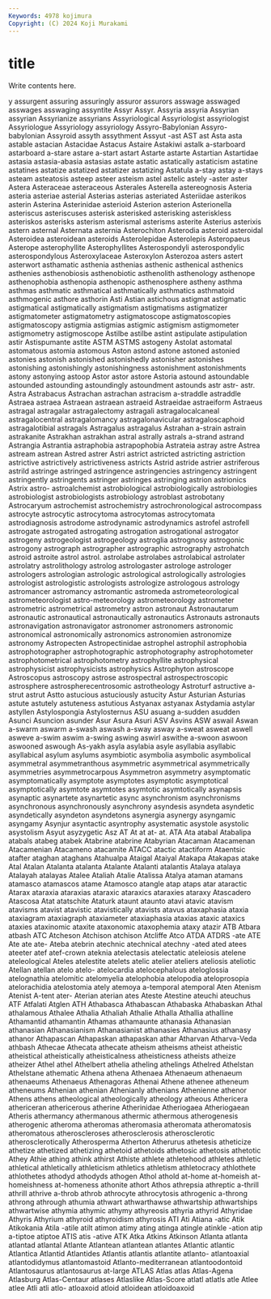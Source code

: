 ```yaml
---
Keywords: 4978 kojimura
Copyright: (C) 2024 Koji Murakami
---
```


# title

Write contents here.



y assurgent assuring assuringly
assuror assurors asswage asswaged asswages asswaging assyntite Assyr Assyr. Assyria
assyria Assyrian assyrian Assyrianize assyrians Assyriological Assyriologist assyriologist Assyriologue Assyriology
assyriology Assyro-Babylonian Assyro-babylonian Assyroid assyth assythment Assyut -ast AST ast
Asta asta astable astacian Astacidae Astacus Astaire Astakiwi astalk a-starboard
astarboard a-stare astare a-start astart Astarte astarte Astartian Astartidae astasia
astasia-abasia astasias astate astatic astatically astaticism astatine astatines astatize astatized
astatizer astatizing Astatula a-stay astay a-stays asteam asteatosis asteep asteer
asteism astel astelic astely -aster aster Astera Asteraceae asteraceous Asterales
Asterella astereognosis Asteria asteria asteriae asterial Asterias asterias asteriated Asteriidae
asterikos asterin Asterina Asterinidae asterioid Asterion asterion Asterionella asteriscus asteriscuses
asterisk asterisked asterisking asteriskless asteriskos asterisks asterism asterismal asterisms asterite
Asterius asterixis astern asternal Asternata asternia Asterochiton Asterodia asteroid asteroidal
Asteroidea asteroidean asteroids Asterolepidae Asterolepis Asteropaeus Asterope asterophyllite Asterophyllites Asterospondyli
asterospondylic asterospondylous Asteroxylaceae Asteroxylon Asterozoa asters astert asterwort asthamatic asthenia
asthenias asthenic asthenical asthenics asthenies asthenobiosis asthenobiotic asthenolith asthenology asthenope
asthenophobia asthenopia asthenopic asthenosphere astheny asthma asthmas asthmatic asthmatical asthmatically
asthmatics asthmatoid asthmogenic asthore asthorin Asti Astian astichous astigmat astigmatic
astigmatical astigmatically astigmatism astigmatisms astigmatizer astigmatometer astigmatometry astigmatoscope astigmatoscopies astigmatoscopy
astigmia astigmias astigmic astigmism astigmometer astigmometry astigmoscope Astilbe astilbe astint
astipulate astipulation astir Astispumante astite ASTM ASTMS astogeny Astolat astomatal
astomatous astomia astomous Aston astond astone astoned astonied astonies astonish
astonished astonishedly astonisher astonishes astonishing astonishingly astonishingness astonishment astonishments astony
astonying astoop Astor astor astore Astoria astound astoundable astounded astounding
astoundingly astoundment astounds astr astr- astr. Astra Astrabacus Astrachan astrachan
astracism a-straddle astraddle Astraea astraea Astraean astraean astraeid Astraeidae astraeiform
Astraeus astragal astragalar astragalectomy astragali astragalocalcaneal astragalocentral astragalomancy astragalonavicular astragaloscaphoid
astragalotibial astragals Astragalus astragalus Astrahan a-strain astrain astrakanite Astrakhan astrakhan
astral astrally astrals a-strand astrand Astrangia Astrantia astraphobia astrapophobia Astrateia
astray astre Astrea astream astrean Astred astrer Astri astrict astricted
astricting astriction astrictive astrictively astrictiveness astricts Astrid astride astrier astriferous
astrild astringe astringed astringence astringencies astringency astringent astringently astringents astringer
astringes astringing astrion astrionics Astrix astro- astroalchemist astrobiological astrobiologically astrobiologies
astrobiologist astrobiologists astrobiology astroblast astrobotany Astrocaryum astrochemist astrochemistry astrochronological astrocompass
astrocyte astrocytic astrocytoma astrocytomas astrocytomata astrodiagnosis astrodome astrodynamic astrodynamics astrofel
astrofell astrogate astrogated astrogating astrogation astrogational astrogator astrogeny astrogeologist astrogeology
astroglia astrognosy astrogonic astrogony astrograph astrographer astrographic astrography astrohatch astroid
astroite astrol astrol. astrolabe astrolabes astrolabical astrolater astrolatry astrolithology astrolog
astrologaster astrologe astrologer astrologers astrologian astrologic astrological astrologically astrologies astrologist
astrologistic astrologists astrologize astrologous astrology astromancer astromancy astromantic astromeda astrometeorological
astrometeorologist astro-meteorology astrometeorology astrometer astrometric astrometrical astrometry astron astronaut Astronautarum
astronautic astronautical astronautically astronautics Astronauts astronauts astronavigation astronavigator astronomer astronomers
astronomic astronomical astronomically astronomics astronomien astronomize astronomy Astropecten Astropectinidae astrophel
astrophil astrophobia astrophotographer astrophotographic astrophotography astrophotometer astrophotometrical astrophotometry astrophyllite astrophysical
astrophysicist astrophysicists astrophysics Astrophyton astroscope Astroscopus astroscopy astrose astrospectral astrospectroscopic
astrosphere astrospherecentrosomic astrotheology Astroturf astructive a-strut astrut Astto astucious astuciously
astucity Astur Asturian Asturias astute astutely astuteness astutious Astyanax astyanax
Astydamia astylar astyllen Astylospongia Astylosternus ASU asuang a-sudden asudden Asunci
Asuncion asunder Asur Asura Asuri ASV Asvins ASW aswail Aswan
a-swarm aswarm a-swash aswash a-sway asway a-sweat asweat aswell asweve
a-swim aswim a-swing aswing aswirl aswithe a-swoon aswoon aswooned aswough
As-yakh asyla asylabia asyle asyllabia asyllabic asyllabical asylum asylums asymbiotic
asymbolia asymbolic asymbolical asymmetral asymmetranthous asymmetric asymmetrical asymmetrically asymmetries asymmetrocarpous
Asymmetron asymmetry asymptomatic asymptomatically asymptote asymptotes asymptotic asymptotical asymptotically asymtote
asymtotes asymtotic asymtotically asynapsis asynaptic asynartete asynartetic async asynchronism asynchronisms
asynchronous asynchronously asynchrony asyndesis asyndeta asyndetic asyndetically asyndeton asyndetons asynergia
asynergy asyngamic asyngamy Asynjur asyntactic asyntrophy asystematic asystole asystolic asystolism
Asyut asyzygetic Asz AT At at at- at. ATA Ata
atabal Atabalipa atabals atabeg atabek Atabrine atabrine Atabyrian Atacaman Atacamenan
Atacamenian Atacameno atacamite ATACC atactic atactiform Ataentsic atafter ataghan ataghans
Atahualpa Ataigal Ataiyal Atakapa Atakapas atake Atal Atalan Atalanta atalanta
Atalante Atalanti atalantis Atalaya atalaya Atalayah atalayas Atalee Ataliah Atalie
Atalissa Atalya ataman atamans atamasco atamascos atame Atamosco atangle atap
ataps atar ataractic Atarax ataraxia ataraxias ataraxic ataraxics ataraxies ataraxy
Atascadero Atascosa Atat atatschite Ataturk ataunt ataunto atavi atavic atavism
atavisms atavist atavistic atavistically atavists atavus ataxaphasia ataxia ataxiagram ataxiagraph
ataxiameter ataxiaphasia ataxias ataxic ataxics ataxies ataxinomic ataxite ataxonomic ataxophemia
ataxy atazir ATB Atbara atbash ATC Atcheson Atchison atchison Atcliffe
Atco ATDA ATDRS -ate ATE Ate ate ate- Ateba atebrin
atechnic atechnical atechny -ated ated atees ateeter atef atef-crown ateknia
atelectasis atelectatic ateleiosis atelene ateleological Ateles atelestite atelets atelic atelier
ateliers ateliosis ateliotic Atellan atellan atelo atelo- atelocardia atelocephalous ateloglossia
atelognathia atelomitic atelomyelia atelophobia atelopodia ateloprosopia atelorachidia atelostomia ately atemoya
a-temporal atemporal Aten Atenism Atenist A-tent ater- Aterian aterian ates
Ateste Atestine ateuchi ateuchus ATF Atfalati Atglen ATH Athabasca Athabascan
Athabaska Athabaskan Athal athalamous Athalee Athalia Athaliah Athalie Athalla Athallia
athalline Athamantid athamantin Athamas athamaunte athanasia Athanasian athanasian Athanasianism Athanasianist
athanasies Athanasius athanasy athanor Athapascan Athapaskan athapaskan athar Atharvan Atharva-Veda
athbash Athecae Athecata athecate atheism atheisms atheist atheistic atheistical atheistically
atheisticalness atheisticness atheists atheize atheizer Athel athel Athelbert athelia atheling
athelings Athelred Athelstan Athelstane athematic Athena athena Athenaea Athenaeum athenaeum
athenaeums Athenaeus Athenagoras Athenai Athene athenee atheneum atheneums Athenian athenian
Athenianly athenians Athenienne athenor Athens athens atheological atheologically atheology atheous
Athericera athericeran athericerous atherine Atherinidae Atheriogaea Atheriogaean Atheris athermancy athermanous
athermic athermous atherogenesis atherogenic atheroma atheromas atheromasia atheromata atheromatosis atheromatous
atheroscleroses atherosclerosis atherosclerotic atherosclerotically Atherosperma Atherton Atherurus athetesis atheticize athetize
athetized athetizing athetoid athetoids athetosic athetosis athetotic Athey Athie athing
athink athirst Athiste athlete athletehood athletes athletic athletical athletically athleticism
athletics athletism athletocracy athlothete athlothetes athodyd athodyds athogen Athol athold
at-home at-homeish at-homeishness at-homeness athonite athort Athos athrepsia athreptic a-thrill
athrill athrive a-throb athrob athrocyte athrocytosis athrogenic a-throng athrong athrough
athumia athwart athwarthawse athwartship athwartships athwartwise athymia athymic athymy athyreosis
athyria athyrid Athyridae Athyris Athyrium athyroid athyroidism athyrosis ATI Ati
Atiana -atic Atik Atikokania Atila -atile atilt atimon atimy ating
atinga atingle atinkle -ation atip a-tiptoe atiptoe ATIS atis -ative
ATK Atka Atkins Atkinson Atlanta atlanta atlantad atlantal Atlante Atlantean
atlantean atlantes Atlantic atlantic Atlantica Atlantid Atlantides Atlantis atlantis atlantite
atlanto- atlantoaxial atlantodidymus atlantomastoid Atlanto-mediterranean atlantoodontoid Atlantosaurus atlantosaurus at-large ATLAS
Atlas atlas Atlas-Agena Atlasburg Atlas-Centaur atlases Atlaslike Atlas-Score atlatl atlatls
atle Atlee atlee Atli atli atlo- atloaxoid atloid atloidean atloidoaxoid
